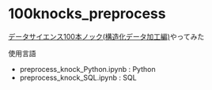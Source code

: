 # 100knocks_preprocess
[データサイエンス100本ノック(構造化データ加工編)](https://github.com/The-Japan-DataScientist-Society/100knocks-preprocess)やってみた

使用言語
* preprocess_knock_Python.ipynb : Python
* preprocess_knock_SQL.ipynb : SQL
